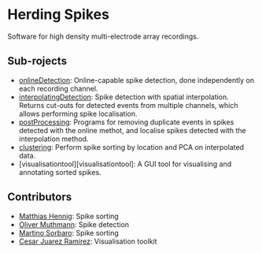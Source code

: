 # Herding Spikes
Software for high density multi-electrode array recordings.

## Sub-rojects

 - [onlineDetection](onlineDetection): Online-capable spike detection, done independently on each recording channel.
 - [interpolatingDetection](interpolatingDetection): Spike detection with spatial interpolation. Returns cut-outs for detected events from multiple channels, which allows performing spike localisation.
 - [postProcessing](postProcessing): Programs for removing duplicate events in spikes detected with the online methot, and localise spikes detected with the interpolation method.
 - [clustering](clustering): Perform spike sorting by location and PCA on interpolated data.
 - [visualisationtool][visualisationtool]: A GUI tool for visualising and annotating sorted spikes.


## Contributors
- [Matthias Hennig](http://homepages.inf.ed.ac.uk/mhennig/index.html): Spike sorting
- [Oliver Muthmann](ollimuh@googlemail.com): Spike detection
- [Martino Sorbaro](martino.sorbaro@ed.ac.uk): Spike sorting
- [Cesar Juarez Ramirez](cesaripn2@gmail.com): Visualisation toolkit
